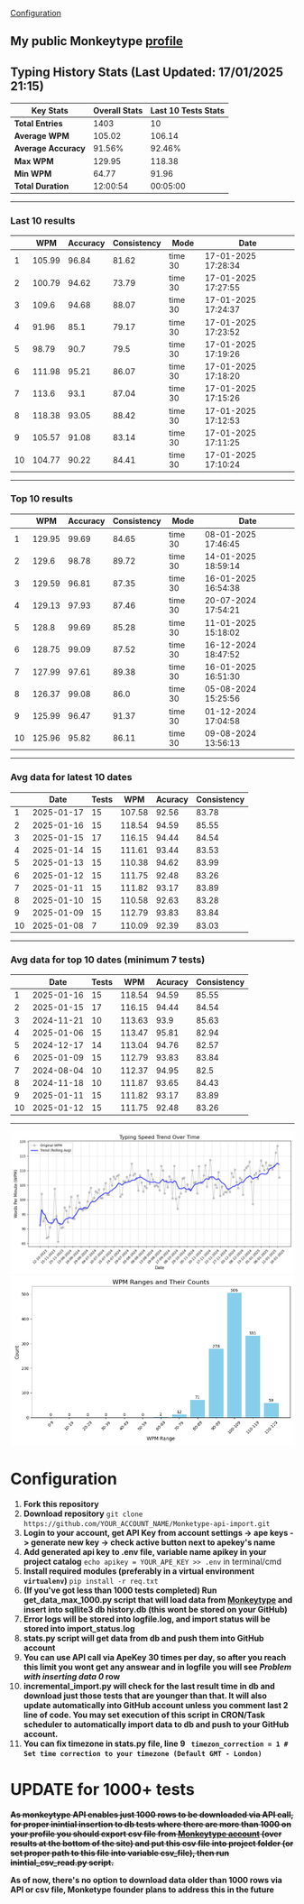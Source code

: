 
[Configuration](#configuration)
## My public Monkeytype [profile](https://monkeytype.com/profile/zp14)


        
## Typing History Stats (Last Updated: 17/01/2025 21:15)

| **Key Stats**               | **Overall Stats**       | **Last 10 Tests Stats**  |
|--------------------------|-------------------------|--------------------------|
| **Total Entries**        | 1403           | 10                       |
| **Average WPM**          | 105.02           | 106.14    |
| **Average Accuracy**     | 91.56%          | 92.46%   |
| **Max WPM**              | 129.95               | 118.38        |
| **Min WPM**              | 64.77               | 91.96                        |
| **Total Duration**       | 12:00:54        | 00:05:00                        |


---

### Last 10 results

| | WPM | Accuracy | Consistency | Mode | Date |
| --- | --- | -------- | ----------- | ---- | --------- |
| 1 | 105.99 | 96.84 | 81.62 | time 30 | 17-01-2025 17:28:34 |
| 2 | 100.79 | 94.62 | 73.79 | time 30 | 17-01-2025 17:27:55 |
| 3 | 109.6 | 94.68 | 88.07 | time 30 | 17-01-2025 17:24:37 |
| 4 | 91.96 | 85.1 | 79.17 | time 30 | 17-01-2025 17:23:52 |
| 5 | 98.79 | 90.7 | 79.5 | time 30 | 17-01-2025 17:19:26 |
| 6 | 111.98 | 95.21 | 86.07 | time 30 | 17-01-2025 17:18:20 |
| 7 | 113.6 | 93.1 | 87.04 | time 30 | 17-01-2025 17:15:26 |
| 8 | 118.38 | 93.05 | 88.42 | time 30 | 17-01-2025 17:12:53 |
| 9 | 105.57 | 91.08 | 83.14 | time 30 | 17-01-2025 17:11:25 |
| 10 | 104.77 | 90.22 | 84.41 | time 30 | 17-01-2025 17:10:24 |


 --- 

### Top 10 results

| | WPM | Accuracy | Consistency | Mode | Date |
| --- | --- | -------- | ----------- | ---- | --------- |
| 1 | 129.95 | 99.69 | 84.65 | time 30 | 08-01-2025 17:46:45 |
| 2 | 129.6 | 98.78 | 89.72 | time 30 | 14-01-2025 18:59:14 |
| 3 | 129.59 | 96.81 | 87.35 | time 30 | 16-01-2025 16:54:38 |
| 4 | 129.13 | 97.93 | 87.46 | time 30 | 20-07-2024 17:54:21 |
| 5 | 128.8 | 99.69 | 85.28 | time 30 | 11-01-2025 15:18:02 |
| 6 | 128.75 | 99.09 | 87.52 | time 30 | 16-12-2024 18:47:52 |
| 7 | 127.99 | 97.61 | 89.38 | time 30 | 16-01-2025 16:51:30 |
| 8 | 126.37 | 99.08 | 86.0 | time 30 | 05-08-2024 15:25:56 |
| 9 | 125.99 | 96.47 | 91.37 | time 30 | 01-12-2024 17:04:58 |
| 10 | 125.96 | 95.82 | 86.11 | time 30 | 09-08-2024 13:56:13 |


 --- 

### Avg data for latest 10 dates

| | Date | Tests | WPM | Acuracy | Consistency |
| --- | --- | -------- | ----------- | ---- | --------- |
| 1 | 2025-01-17 | 15 | 107.58 | 92.56 | 83.78 |
| 2 | 2025-01-16 | 15 | 118.54 | 94.59 | 85.55 |
| 3 | 2025-01-15 | 17 | 116.15 | 94.44 | 84.54 |
| 4 | 2025-01-14 | 15 | 111.61 | 93.44 | 83.53 |
| 5 | 2025-01-13 | 15 | 110.38 | 94.62 | 83.99 |
| 6 | 2025-01-12 | 15 | 111.75 | 92.48 | 83.26 |
| 7 | 2025-01-11 | 15 | 111.82 | 93.17 | 83.89 |
| 8 | 2025-01-10 | 15 | 110.58 | 92.63 | 83.28 |
| 9 | 2025-01-09 | 15 | 112.79 | 93.83 | 83.84 |
| 10 | 2025-01-08 | 7 | 110.09 | 92.39 | 83.03 |


 --- 

### Avg data for top 10 dates (minimum 7 tests)

| | Date | Tests | WPM | Acuracy | Consistency |
| --- | --- | -------- | ----------- | ---- | --------- |
| 1 | 2025-01-16 | 15 | 118.54 | 94.59 | 85.55 |
| 2 | 2025-01-15 | 17 | 116.15 | 94.44 | 84.54 |
| 3 | 2024-11-21 | 10 | 113.63 | 93.9 | 85.63 |
| 4 | 2025-01-06 | 15 | 113.47 | 95.81 | 82.94 |
| 5 | 2024-12-17 | 14 | 113.04 | 94.76 | 82.57 |
| 6 | 2025-01-09 | 15 | 112.79 | 93.83 | 83.84 |
| 7 | 2024-08-04 | 10 | 112.37 | 94.95 | 82.5 |
| 8 | 2024-11-18 | 10 | 111.87 | 93.65 | 84.43 |
| 9 | 2025-01-11 | 15 | 111.82 | 93.17 | 83.89 |
| 10 | 2025-01-12 | 15 | 111.75 | 92.48 | 83.26 |


 --- 


        
![speed trend](typing_speed_trend.png)
![counted chart](count_tests.png)
# Configuration
1. **Fork this repository** 
2. **Download repository** `git clone https://github.com/YOUR_ACCOUNT_NAME/Monketype-api-import.git`
3. **Login to your account, get API Key from account settings -> ape keys -> generate new key -> check active button next to apekey's name**
4. **Add generated api key to .env file, variable name apikey in your project catalog**  `echo apikey = YOUR_APE_KEY >> .env` in terminal/cmd
5. **Install required modules (preferably in a virtual environment `virtualenv`)** `pip install -r req.txt`
6. **(If you've got less than 1000 tests completed) Run get_data_max_1000.py script that will load data from [Monkeytype](https://monkeytype.com/) and insert into sqllite3 db history.db (this wont be stored on your GitHub)**
7. **Error logs will be stored into logfile.log, and import status will be stored into import_status.log**
8. **stats.py script will get data from db and push them into GitHub account**
9. **You can use API call via ApeKey 30 times per day, so after you reach this limit you wont get any answear and in logfile you will see *Problem with inserting data 0* row**
10. **incremental_import.py will check for the last result time in db and download just those tests that are younger than that. It will also update automatically into GitHub account unless you comment last 2 line of code. You may set execution of this script in CRON/Task scheduler to automatically import data to db and push to your GitHub account.**
11. **You can fix timezone in stats.py file, line 9 ` timezon_correction = 1 # Set time correction to your timezone (Default GMT - London)`**
# UPDATE for 1000+ tests
    
~~**As monkeytype API enables just 1000 rows to be downloaded via API call, for proper inintial insertion to db tests where there are more than 1000 on your profile
you should export csv file from [Monkeytype account](https://monkeytype.com/account) (over results at the bottom of the site)
and put this csv file into project folder (or set proper path to this file into variable csv_file), then run inintial_csv_read.py script.**~~

**As of now, there's no option to download data older than 1000 rows via API or csv file, Monketype founder plans to address this in the future**
    
    